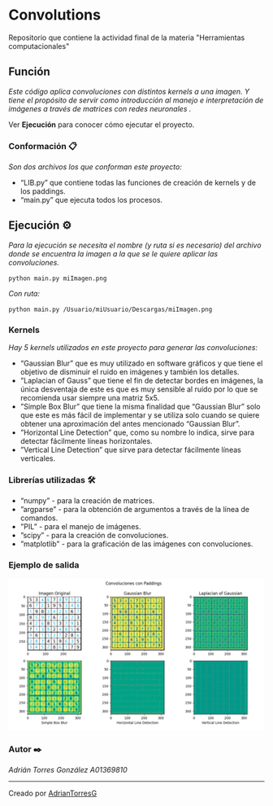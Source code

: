 # Convolutions
 Repositorio que contiene la actividad final de la materia "Herramientas computacionales"

## Función 

_Este código aplica convoluciones con distintos kernels a una imagen. Y tiene el propósito de servir como introducción al manejo e interpretación de imágenes a través de matrices con redes neuronales ._

Ver **Ejecución** para conocer cómo ejecutar el proyecto.


### Conformación 📋

_Son dos archivos los que conforman este proyecto:_

* “LIB.py” que contiene todas las funciones de creación de kernels y de los paddings.
* “main.py” que ejecuta todos los procesos.

## Ejecución ⚙️

_Para la ejecución se necesita el nombre (y ruta si es necesario) del archivo donde se encuentra la imagen a la que se le quiere aplicar las convoluciones._
```
python main.py miImagen.png
```
_Con ruta:_
```
python main.py /Usuario/miUsuario/Descargas/miImagen.png
```

### Kernels

_Hay 5 kernels utilizados en este proyecto para generar las convoluciones:_
* “Gaussian Blur” que es muy utilizado en software gráficos y que tiene el objetivo de disminuir el ruido en imágenes y también los detalles.
* ”Laplacian of Gauss” que tiene el fin de detectar bordes en imágenes, la única desventaja de este es que es muy sensible al ruido por lo que se recomienda usar siempre una matriz 5x5.
* ”Simple Box Blur” que tiene la misma finalidad que “Gaussian Blur” solo que este es más fácil de implementar y se utiliza solo cuando se quiere obtener una aproximación del antes mencionado  “Gaussian Blur”.
* ”Horizontal Line Detection” que, como su nombre lo indica, sirve para detectar fácilmente líneas horizontales.
* ”Vertical Line Detection” que sirve para detectar fácilmente líneas verticales.

### Librerías utilizadas 🛠️

* “numpy” - para la creación de matrices.
* ”argparse” - para la obtención de argumentos a través de la línea de comandos.
* ”PIL” - para el manejo de imágenes.
* ”scipy” - para la creación de convoluciones.
* ”matplotlib” - para la graficación de las imágenes con convoluciones.

### Ejemplo de salida

![alt text](https://github.com/AdrianTorresG/Convolutions/blob/main/Imagenes/ejemploSalida.png?raw=true)

### Autor ✒️

_Adrián Torres González A01369810_

---
Creado por [AdrianTorresG](https://github.com/AdrianTorresG)

